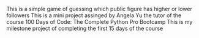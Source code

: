 This is a simple game of guessing which public figure has higher or lower followers 
This is a mini project assinged by Angela Yu the tutor of the course 100 Days of Code: The Complete Python Pro Bootcamp
This is my milestone project of completing the first 15 days of the course 
